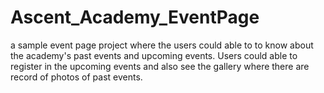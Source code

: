 # Ascent_Academy_EventPage
a sample event page project where the users could able to to know about the academy's past events and upcoming events. Users could able to register in the upcoming events and also see the gallery where there are record of photos of past events.
